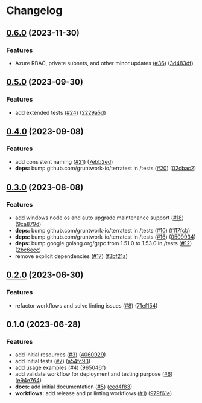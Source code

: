 # Changelog

## [0.6.0](https://github.com/CloudNationHQ/az-cn-module-tf-aks/compare/v0.5.0...v0.6.0) (2023-11-30)


### Features

* Azure RBAC, private subnets,  and other minor updates ([#36](https://github.com/CloudNationHQ/az-cn-module-tf-aks/issues/36)) ([3d483df](https://github.com/CloudNationHQ/az-cn-module-tf-aks/commit/3d483dfb8f6701adbbf45089c59dcbd4261b9614))

## [0.5.0](https://github.com/CloudNationHQ/az-cn-module-tf-aks/compare/v0.4.0...v0.5.0) (2023-09-30)


### Features

* add extended tests ([#24](https://github.com/CloudNationHQ/az-cn-module-tf-aks/issues/24)) ([2229a5d](https://github.com/CloudNationHQ/az-cn-module-tf-aks/commit/2229a5da16fe88956206a449535c1028d25f69b6))

## [0.4.0](https://github.com/CloudNationHQ/az-cn-module-tf-aks/compare/v0.3.0...v0.4.0) (2023-09-08)


### Features

* add consistent naming ([#21](https://github.com/CloudNationHQ/az-cn-module-tf-aks/issues/21)) ([7ebb2ed](https://github.com/CloudNationHQ/az-cn-module-tf-aks/commit/7ebb2eddf344da8c353d2f454bebeb8f61a1e9d3))
* **deps:** bump github.com/gruntwork-io/terratest in /tests ([#20](https://github.com/CloudNationHQ/az-cn-module-tf-aks/issues/20)) ([02cbac2](https://github.com/CloudNationHQ/az-cn-module-tf-aks/commit/02cbac25cba1640e135250079cc890e5423a6529))

## [0.3.0](https://github.com/CloudNationHQ/az-cn-module-tf-aks/compare/v0.2.0...v0.3.0) (2023-08-08)


### Features

* add windows node os and auto upgrade maintenance support ([#18](https://github.com/CloudNationHQ/az-cn-module-tf-aks/issues/18)) ([9ca879d](https://github.com/CloudNationHQ/az-cn-module-tf-aks/commit/9ca879dd3dd85c3ef910ce8bcedaf29a91db072a))
* **deps:** bump github.com/gruntwork-io/terratest in /tests ([#10](https://github.com/CloudNationHQ/az-cn-module-tf-aks/issues/10)) ([f117fcb](https://github.com/CloudNationHQ/az-cn-module-tf-aks/commit/f117fcbcd6ebcceef848e94586af1020ef4c0109))
* **deps:** bump github.com/gruntwork-io/terratest in /tests ([#16](https://github.com/CloudNationHQ/az-cn-module-tf-aks/issues/16)) ([0509934](https://github.com/CloudNationHQ/az-cn-module-tf-aks/commit/050993433400e8b24cd50d0bbf69e5e082d90306))
* **deps:** bump google.golang.org/grpc from 1.51.0 to 1.53.0 in /tests ([#12](https://github.com/CloudNationHQ/az-cn-module-tf-aks/issues/12)) ([2bc6ecc](https://github.com/CloudNationHQ/az-cn-module-tf-aks/commit/2bc6eccec2e25b1c4ad7e485f0721eba7d640df8))
* remove explicit dependencies ([#17](https://github.com/CloudNationHQ/az-cn-module-tf-aks/issues/17)) ([f3bf21a](https://github.com/CloudNationHQ/az-cn-module-tf-aks/commit/f3bf21a7ab59034f5220c3b02daf1f89164d3db9))

## [0.2.0](https://github.com/CloudNationHQ/az-cn-module-tf-aks/compare/v0.1.0...v0.2.0) (2023-06-30)


### Features

* refactor workflows and solve linting issues ([#8](https://github.com/CloudNationHQ/az-cn-module-tf-aks/issues/8)) ([71ef154](https://github.com/CloudNationHQ/az-cn-module-tf-aks/commit/71ef1541023a037b9ec42795fab6076aabcfefe3))

## 0.1.0 (2023-06-28)


### Features

* add initial resources ([#3](https://github.com/CloudNationHQ/az-cn-module-tf-aks/issues/3)) ([4060929](https://github.com/CloudNationHQ/az-cn-module-tf-aks/commit/4060929c1da5f6c8cd669832024675a5719730f8))
* add initial tests ([#7](https://github.com/CloudNationHQ/az-cn-module-tf-aks/issues/7)) ([a54fc93](https://github.com/CloudNationHQ/az-cn-module-tf-aks/commit/a54fc9353363399344bc180b31d6aee71858b5d7))
* add usage examples ([#4](https://github.com/CloudNationHQ/az-cn-module-tf-aks/issues/4)) ([965046f](https://github.com/CloudNationHQ/az-cn-module-tf-aks/commit/965046fff1965f9dd1bdd83463a0a026037b5ee8))
* add validate workflow for deployment and testing purpose ([#6](https://github.com/CloudNationHQ/az-cn-module-tf-aks/issues/6)) ([e94e764](https://github.com/CloudNationHQ/az-cn-module-tf-aks/commit/e94e764c206ad7c16fe4ddf660ae55543c9777dc))
* **docs:** add initial documentation ([#5](https://github.com/CloudNationHQ/az-cn-module-tf-aks/issues/5)) ([ced4f83](https://github.com/CloudNationHQ/az-cn-module-tf-aks/commit/ced4f8368590fc784582088e64f3ec4cdabf7b2e))
* **workflows:** add release and pr linting workflows ([#1](https://github.com/CloudNationHQ/az-cn-module-tf-aks/issues/1)) ([979f61e](https://github.com/CloudNationHQ/az-cn-module-tf-aks/commit/979f61e384488e14f5b3d7717c4425ae8aa90a36))
